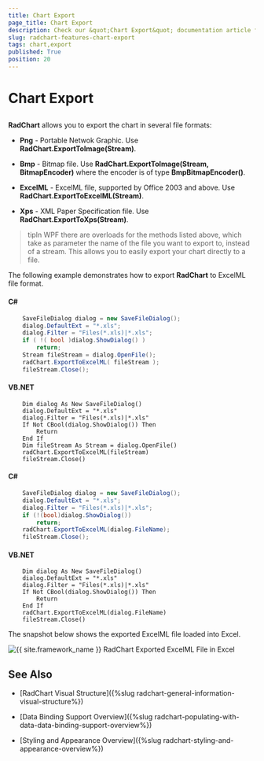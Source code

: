 ```yaml
---
title: Chart Export
page_title: Chart Export
description: Check our &quot;Chart Export&quot; documentation article for the RadChart {{ site.framework_name }} control.
slug: radchart-features-chart-export
tags: chart,export
published: True
position: 20
---
```


# Chart Export



## 

__RadChart__ allows you to export the chart in several file formats:

* __Png__ - Portable Netwok Graphic. Use __RadChart.ExportToImage(Stream)__.

* __Bmp__ - Bitmap file. Use __RadChart.ExportToImage(Stream, BitmapEncoder)__ where the encoder is of type __BmpBitmapEncoder()__.

* __ExcelML__ - ExcelML file, supported by Office 2003 and above. Use __RadChart.ExportToExcelML(Stream)__.

* __Xps__ - XML Paper Specification file. Use __RadChart.ExportToXps(Stream)__.

>tipIn WPF there are overloads for the methods listed above, which take as parameter the name of the file you want to export to, instead of a stream. This allows you to easily export your chart directly to a file.

The following example demonstrates how to export __RadChart__ to ExcelML file format.

#### __C#__

```C#
	SaveFileDialog dialog = new SaveFileDialog();
	dialog.DefaultExt = "*.xls";
	dialog.Filter = "Files(*.xls)|*.xls";
	if ( !( bool )dialog.ShowDialog() )
	    return;
	Stream fileStream = dialog.OpenFile();
	radChart.ExportToExcelML( fileStream );
	fileStream.Close();
```



#### __VB.NET__

```VB.NET
	Dim dialog As New SaveFileDialog()
	dialog.DefaultExt = "*.xls"
	dialog.Filter = "Files(*.xls)|*.xls"
	If Not CBool(dialog.ShowDialog()) Then
	    Return
	End If
	Dim fileStream As Stream = dialog.OpenFile()
	radChart.ExportToExcelML(fileStream)
	fileStream.Close()
```



#### __C#__

```C#
	SaveFileDialog dialog = new SaveFileDialog();
	dialog.DefaultExt = "*.xls";
	dialog.Filter = "Files(*.xls)|*.xls";
	if (!(bool)dialog.ShowDialog())
	    return;
	radChart.ExportToExcelML(dialog.FileName);
	fileStream.Close();
```



#### __VB.NET__

```VB.NET
	Dim dialog As New SaveFileDialog()
	dialog.DefaultExt = "*.xls"
	dialog.Filter = "Files(*.xls)|*.xls"
	If Not CBool(dialog.ShowDialog()) Then
	    Return
	End If
	radChart.ExportToExcelML(dialog.FileName)
	fileStream.Close()
```



The snapshot below shows the exported ExcelML file loaded into Excel.

![{{ site.framework_name }} RadChart Exported ExcelML File in Excel](images/RadChart_Features_Export_01.png)



## See Also

 * [RadChart Visual Structure]({%slug radchart-general-information-visual-structure%})

 * [Data Binding Support Overview]({%slug radchart-populating-with-data-data-binding-support-overview%})

 * [Styling and Appearance Overview]({%slug radchart-styling-and-appearance-overview%})
